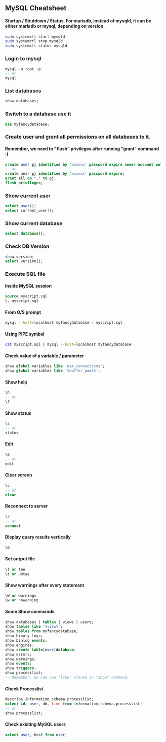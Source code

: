 ## MySQL Cheatsheet

#### Startup / Shutdown / Status. For mariadb, instead of mysqld, it can be either mariadb or mysql, depending on version.
```sh
sudo systemctl start mysqld
sudo systemctl stop mysqld
sudo systemctl status mysqld
```

### Login to mysql
```sql
mysql -u root -p
-- or
mysql
```

### List databases
```sql
show databases;
```

### Switch to a database use it
```sql
use myfancydatabase;
```

### Create user and grant all permissions on all databases to it. 
#### Remember, we need to "flush" privileges after running "grant" command :)
```sql
create user pj identified by 'xxxxxx' password expire never account unlock;
-- or
create uesr pj identified by 'xxxxxx' password expire;
grant all on *.* to pj;
flush privileges;
```

### Show current user
```sql
select user();
select current_user();
```

### Show current database
```sql
select database();
```

### Check DB Version
```sql
show version;
select version();
```

### Execute SQL file
####  Inside MySQL session
```sql
source myscript.sql
\. myscript.sql
```
#### From O/S prompt
```sh
mysql --host=localhost myfancydatabase < myscript.sql
```
#### Using PIPE symbol
```sh
cat myscript.sql | mysql --host=localhost myfancydatabase
```

#### Check value of a variable / parameter
```sql
show global variables like 'max_connections';
show global variables like '%buffer_pool%';
```

#### Show help
```sql
\h 
-- or 
\?
```

#### Show status
```sql
\s
-- or
status
```

#### Edit
```sql
\e 
-- or 
edit
```

#### Clear screen
```sql
\c 
-- or 
clear
```

#### Reconnect to server
```sql
\r 
-- or 
connect
```

#### Display query results vertically
```sql
\G
```

#### Set output file
```sql
\T or tee
\t or untee
```

#### Show warnings after every statement
```sql
\W or warnings
\w or nowarning
```

#### Some Show commands
```sql
show databases | tables | views | users;
show tables like '%view%';
show tables from myfancydatabase;
show binary logs;
show binlog events;
show engines;
show create table|user|database;
show errors;
show warnings;
show events;
show triggers;
show processlist;
-- Remember: we can use "like" clause in "show" command.
```

#### Check Processlist
```sql
describe information_schema.processlist;
select id, user, db, time from information_schema.processlist;
-- or
show processlist;
```

#### Check existing MySQL users
```sql
select user, host from user;
```


